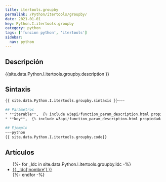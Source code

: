 ```yaml
---
title: itertools.groupby
permalink: /Python/itertools/groupby/
date: 2021-01-01
key: Python.I.itertools.groupby
category: python
tags: ['funcion python', 'itertools']
sidebar: 
  nav: python
---
```


## Descripción
{{site.data.Python.I.itertools.groupby.description }}

## Sintaxis
~~~python
{{ site.data.Python.I.itertools.groupby.sintaxis }}~~~

## Parámetros
* **iterable**,  {% include w3api/function_param_description.html propiedad=site.data.Python.I.itertools.groupby valor="iterable" %}
* **key**,  {% include w3api/function_param_description.html propiedad=site.data.Python.I.itertools.groupby valor="key" %}

## Ejemplo
~~~python
{{ site.data.Python.I.itertools.groupby.code}}
~~~

## Artículos
<ul>
{%- for _ldc in site.data.Python.I.itertools.groupby.ldc -%}
   <li>
       <a href="{{_ldc['url'] }}">{{ _ldc['nombre'] }}</a>
   </li>
{%- endfor -%}
</ul>
